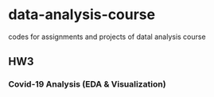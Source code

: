 # data-analysis-course
codes for assignments and projects of datal analysis course 

## HW3

### Covid-19 Analysis (EDA & Visualization)
